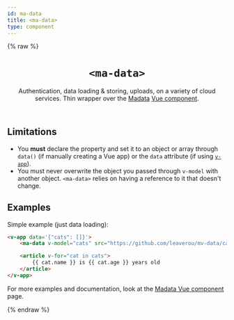 ```yaml
---
id: ma-data
title: <ma-data>
type: component
---
```

{% raw %}
<header>

# `<ma-data>`

Authentication, data loading & storing, uploads, on a variety of cloud services.
Thin wrapper over the [Madata](https://madata.dev) [Vue component](https://madata.dev/components/vue/).

</header>

<main>

## Limitations

- You **must** declare the property and set it to an object or array through `data()` (if manually creating a Vue app)
or the `data` attribute (if using [`v-app`](../v-app/)).
- You must never overwrite the object you passed through `v-model` with another object.
`<ma-data>` relies on having a reference to it that doesn't change.

## Examples

Simple example (just data loading):

```html
<v-app data='{"cats": []}'>
	<ma-data v-model="cats" src="https://github.com/leaverou/mv-data/cats2.json"></ma-data>

	<article v-for="cat in cats">
		{{ cat.name }} is {{ cat.age }} years old
	</article>
</v-app>
```

For more examples and documentation, look at the [Madata Vue component](https://madata.dev/components/vue/) page.


</main>

{% endraw %}
